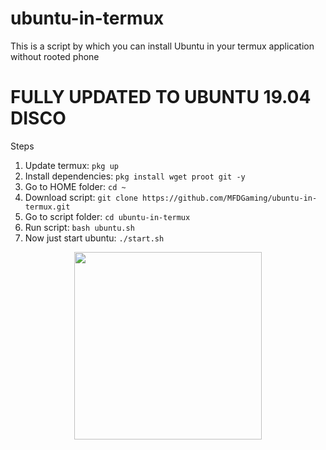# ubuntu-in-termux
This is a script by which you can install Ubuntu in your termux application without rooted phone

# FULLY UPDATED TO UBUNTU 19.04 DISCO

Steps
1. Update termux: `pkg up`
2. Install dependencies: `pkg install wget proot git -y`
3. Go to HOME folder: `cd ~`
4. Download script: `git clone https://github.com/MFDGaming/ubuntu-in-termux.git`
5. Go to script folder: `cd ubuntu-in-termux`
6. Run script: `bash ubuntu.sh`
7. Now just start ubuntu: `./start.sh`

<p align="center"><img src="Screenshot_20190420-113146.png" width="300"/></p>
